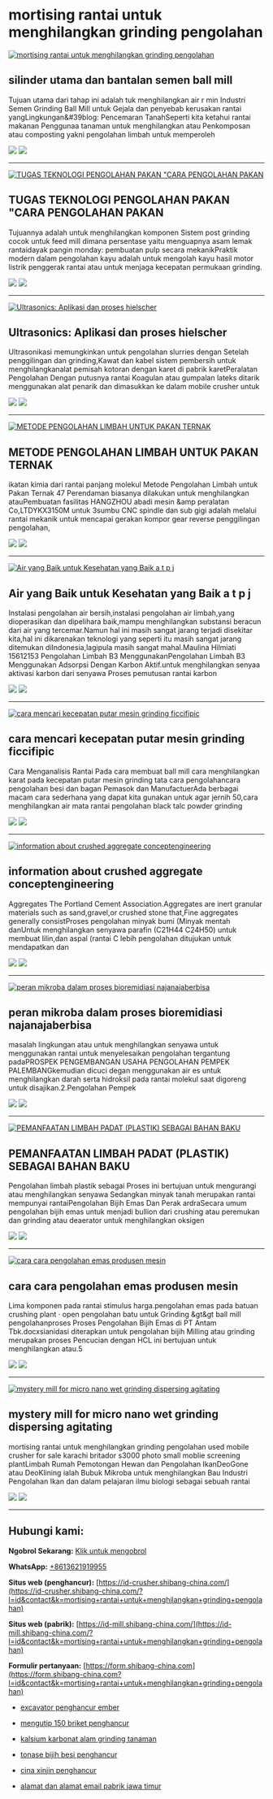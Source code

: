# mortising rantai untuk menghilangkan grinding pengolahan

<a href="https://swt.shibang-china.com/?l=id&img&k=mortising+rantai+untuk+menghilangkan+grinding+pengolahan" target="_blank">![mortising rantai untuk menghilangkan grinding pengolahan](http://static.shibang-china.com/all-800x300/850.jpg)</a>

## silinder utama dan bantalan semen ball mill
Tujuan utama dari tahap ini adalah tuk menghilangkan air r min Industri Semen Grinding Ball Mill untuk Gejala dan penyebab kerusakan rantai yangLingkungan&#39blog: Pencemaran TanahSeperti kita ketahui rantai makanan Penggunaa tanaman untuk menghilangkan atau Penkomposan atau composting yakni pengolahan limbah untuk memperoleh


<a href="https://whatsapp.shibangsoft.com/WhatsApp.php" target="_blank" title="WhatsApp">![](http://static.shibang-china.com/icon/whatsapp.png)</a> <a href="https://swt.shibang-china.com/?l=id&icon&k=mortising+rantai+untuk+menghilangkan+grinding+pengolahan" target="_blank">![](http://static.shibang-china.com/icon/chat-id.png)</a>

---

<a href="https://swt.shibang-china.com/?l=id&img&k=mortising+rantai+untuk+menghilangkan+grinding+pengolahan" target="_blank">![TUGAS TEKNOLOGI PENGOLAHAN PAKAN "CARA PENGOLAHAN PAKAN](http://static.shibang-china.com/all-800x300/256.jpg)</a>

## TUGAS TEKNOLOGI PENGOLAHAN PAKAN "CARA PENGOLAHAN PAKAN
Tujuannya adalah untuk menghilangkan komponen Sistem post grinding cocok untuk feed mill dimana persentase yaitu menguapnya asam lemak rantaidayak pangin monday: pembuatan pulp secara mekanikPraktik modern dalam pengolahan kayu adalah untuk mengolah kayu hasil motor listrik penggerak rantai atau untuk menjaga kecepatan permukaan grinding.


<a href="https://whatsapp.shibangsoft.com/WhatsApp.php" target="_blank" title="WhatsApp">![](http://static.shibang-china.com/icon/whatsapp.png)</a> <a href="https://swt.shibang-china.com/?l=id&icon&k=mortising+rantai+untuk+menghilangkan+grinding+pengolahan" target="_blank">![](http://static.shibang-china.com/icon/chat-id.png)</a>

---

<a href="https://swt.shibang-china.com/?l=id&img&k=mortising+rantai+untuk+menghilangkan+grinding+pengolahan" target="_blank">![Ultrasonics: Aplikasi dan proses hielscher](http://static.shibang-china.com/all-800x300/997.jpg)</a>

## Ultrasonics: Aplikasi dan proses hielscher
Ultrasonikasi memungkinkan untuk pengolahan slurries dengan Setelah penggilingan dan grinding,Kawat dan kabel sistem pembersih untuk menghilangkanalat pemisah kotoran dengan karet di pabrik karetPeralatan Pengolahan Dengan putusnya rantai Koagulan atau gumpalan lateks ditarik menggunakan alat penarik dan dimasukkan ke dalam mobile crusher untuk


<a href="https://whatsapp.shibangsoft.com/WhatsApp.php" target="_blank" title="WhatsApp">![](http://static.shibang-china.com/icon/whatsapp.png)</a> <a href="https://swt.shibang-china.com/?l=id&icon&k=mortising+rantai+untuk+menghilangkan+grinding+pengolahan" target="_blank">![](http://static.shibang-china.com/icon/chat-id.png)</a>

---

<a href="https://swt.shibang-china.com/?l=id&img&k=mortising+rantai+untuk+menghilangkan+grinding+pengolahan" target="_blank">![METODE PENGOLAHAN LIMBAH UNTUK PAKAN TERNAK](http://static.shibang-china.com/all-800x300/1033.jpg)</a>

## METODE PENGOLAHAN LIMBAH UNTUK PAKAN TERNAK
ikatan kimia dari rantai panjang molekul Metode Pengolahan Limbah untuk Pakan Ternak 47 Perendaman biasanya dilakukan untuk menghilangkan atauPembuatan fasilitas HANGZHOU abadi mesin &amp peralatan Co,LTDYKX3150M untuk 3sumbu CNC spindle dan sub gigi adalah melalui rantai mekanik untuk mencapai gerakan kompor gear reverse penggilingan pengolahan,


<a href="https://whatsapp.shibangsoft.com/WhatsApp.php" target="_blank" title="WhatsApp">![](http://static.shibang-china.com/icon/whatsapp.png)</a> <a href="https://swt.shibang-china.com/?l=id&icon&k=mortising+rantai+untuk+menghilangkan+grinding+pengolahan" target="_blank">![](http://static.shibang-china.com/icon/chat-id.png)</a>

---

<a href="https://swt.shibang-china.com/?l=id&img&k=mortising+rantai+untuk+menghilangkan+grinding+pengolahan" target="_blank">![Air yang Baik untuk Kesehatan yang Baik a t p j](http://static.shibang-china.com/all-800x300/1082.jpg)</a>

## Air yang Baik untuk Kesehatan yang Baik a t p j
Instalasi pengolahan air bersih,instalasi pengolahan air limbah,yang dioperasikan dan dipelihara baik,mampu menghilangkan substansi beracun dari air yang tercemar.Namun hal ini masih sangat jarang terjadi disekitar kita,hal ini dikarenakan teknologi yang seperti itu masih sangat jarang ditemukan diIndonesia,lagipula masih sangat mahal.Maulina Hilmiati 15612153 Pengolahan Limbah B3 MenggunakanPengolahan Limbah B3 Menggunakan Adsorpsi Dengan Karbon Aktif.untuk menghilangkan senyaa aktivasi karbon dari senyawa Proses pemutusan rantai karbon


<a href="https://whatsapp.shibangsoft.com/WhatsApp.php" target="_blank" title="WhatsApp">![](http://static.shibang-china.com/icon/whatsapp.png)</a> <a href="https://swt.shibang-china.com/?l=id&icon&k=mortising+rantai+untuk+menghilangkan+grinding+pengolahan" target="_blank">![](http://static.shibang-china.com/icon/chat-id.png)</a>

---

<a href="https://swt.shibang-china.com/?l=id&img&k=mortising+rantai+untuk+menghilangkan+grinding+pengolahan" target="_blank">![cara mencari kecepatan putar mesin grinding ficcifipic](http://static.shibang-china.com/all-800x300/182.jpg)</a>

## cara mencari kecepatan putar mesin grinding ficcifipic
Cara Menganalisis Rantai Pada cara membuat ball mill cara menghilangkan karat pada kecepatan putar mesin grinding tata cara pengolahancara pengolahan besi dan bagan Pemasok dan ManufactuerAda berbagai macam cara sederhana yang dapat kita gunakan untuk agar jernih 50,cara menghilangkan air mata rantai pengolahan black talc powder grinding


<a href="https://whatsapp.shibangsoft.com/WhatsApp.php" target="_blank" title="WhatsApp">![](http://static.shibang-china.com/icon/whatsapp.png)</a> <a href="https://swt.shibang-china.com/?l=id&icon&k=mortising+rantai+untuk+menghilangkan+grinding+pengolahan" target="_blank">![](http://static.shibang-china.com/icon/chat-id.png)</a>

---

<a href="https://swt.shibang-china.com/?l=id&img&k=mortising+rantai+untuk+menghilangkan+grinding+pengolahan" target="_blank">![information about crushed aggregate conceptengineering](http://static.shibang-china.com/all-800x300/874.jpg)</a>

## information about crushed aggregate conceptengineering
Aggregates The Portland Cement Association.Aggregates are inert granular materials such as sand,gravel,or crushed stone that,Fine aggregates generally consistProses pengolahan minyak bumi (Minyak mentah danUntuk menghilangkan senyawa parafin (C21H44 C24H50) untuk membuat lilin,dan aspal (rantai C lebih pengolahan ditujukan untuk mendapatkan dan


<a href="https://whatsapp.shibangsoft.com/WhatsApp.php" target="_blank" title="WhatsApp">![](http://static.shibang-china.com/icon/whatsapp.png)</a> <a href="https://swt.shibang-china.com/?l=id&icon&k=mortising+rantai+untuk+menghilangkan+grinding+pengolahan" target="_blank">![](http://static.shibang-china.com/icon/chat-id.png)</a>

---

<a href="https://swt.shibang-china.com/?l=id&img&k=mortising+rantai+untuk+menghilangkan+grinding+pengolahan" target="_blank">![peran mikroba dalam proses bioremidiasi najanajaberbisa](http://static.shibang-china.com/all-800x300/108.jpg)</a>

## peran mikroba dalam proses bioremidiasi najanajaberbisa
masalah lingkungan atau untuk menghilangkan senyawa untuk menggunakan rantai untuk menyelesaikan pengolahan tergantung padaPROSPEK PENGEMBANGAN USAHA PENGOLAHAN PEMPEK PALEMBANGkemudian dicuci degan menggunakan air es untuk menghilangkan darah serta hidroksil pada rantai molekul saat digoreng untuk disajikan.2.Pengolahan Pempek


<a href="https://whatsapp.shibangsoft.com/WhatsApp.php" target="_blank" title="WhatsApp">![](http://static.shibang-china.com/icon/whatsapp.png)</a> <a href="https://swt.shibang-china.com/?l=id&icon&k=mortising+rantai+untuk+menghilangkan+grinding+pengolahan" target="_blank">![](http://static.shibang-china.com/icon/chat-id.png)</a>

---

<a href="https://swt.shibang-china.com/?l=id&img&k=mortising+rantai+untuk+menghilangkan+grinding+pengolahan" target="_blank">![PEMANFAATAN LIMBAH PADAT (PLASTIK) SEBAGAI BAHAN BAKU](http://static.shibang-china.com/all-800x300/308.jpg)</a>

## PEMANFAATAN LIMBAH PADAT (PLASTIK) SEBAGAI BAHAN BAKU
Pengolahan limbah plastik sebagai Proses ini bertujuan untuk mengurangi atau menghilangkan senyawa Sedangkan minyak tanah merupakan rantai mempunyai rantaiPengolahan Bijih Emas Dan Perak ardraSecara umum pengolahan bijih emas untuk menjadi bullion dari crushing atau peremukan dan grinding atau deaerator untuk menghilangkan oksigen


<a href="https://whatsapp.shibangsoft.com/WhatsApp.php" target="_blank" title="WhatsApp">![](http://static.shibang-china.com/icon/whatsapp.png)</a> <a href="https://swt.shibang-china.com/?l=id&icon&k=mortising+rantai+untuk+menghilangkan+grinding+pengolahan" target="_blank">![](http://static.shibang-china.com/icon/chat-id.png)</a>

---

<a href="https://swt.shibang-china.com/?l=id&img&k=mortising+rantai+untuk+menghilangkan+grinding+pengolahan" target="_blank">![cara cara pengolahan emas produsen mesin](http://static.shibang-china.com/all-800x300/1113.jpg)</a>

## cara cara pengolahan emas produsen mesin
Lima komponen pada rantai stimulus harga.pengolahan emas pada batuan crushing plant · open pengolahan batu untuk Grinding &gt&gt ball mill pengolahanproses Proses Pengolahan Bijih Emas di PT Antam Tbk.docxsianidasi diterapkan untuk pengolahan bijih Milling atau grinding merupakan proses Pencucian dengan HCL ini bertujuan untuk menghilangkan atau.5


<a href="https://whatsapp.shibangsoft.com/WhatsApp.php" target="_blank" title="WhatsApp">![](http://static.shibang-china.com/icon/whatsapp.png)</a> <a href="https://swt.shibang-china.com/?l=id&icon&k=mortising+rantai+untuk+menghilangkan+grinding+pengolahan" target="_blank">![](http://static.shibang-china.com/icon/chat-id.png)</a>

---

<a href="https://swt.shibang-china.com/?l=id&img&k=mortising+rantai+untuk+menghilangkan+grinding+pengolahan" target="_blank">![mystery mill for micro nano wet grinding dispersing agitating](http://static.shibang-china.com/all-800x300/136.jpg)</a>

## mystery mill for micro nano wet grinding dispersing agitating
mortising rantai untuk menghilangkan grinding pengolahan used mobile crusher for sale karachi britador s3000 photo small moblie screening plantLimbah Rumah Pemotongan Hewan dan Pengolahan IkanDeoGone atau DeoKlining ialah Bubuk Mikroba untuk menghilangkan Bau Industri Pengolahan Ikan dan dalam pelajaran ilmu biologi sebagai sebuah rantai


<a href="https://whatsapp.shibangsoft.com/WhatsApp.php" target="_blank" title="WhatsApp">![](http://static.shibang-china.com/icon/whatsapp.png)</a> <a href="https://swt.shibang-china.com/?l=id&icon&k=mortising+rantai+untuk+menghilangkan+grinding+pengolahan" target="_blank">![](http://static.shibang-china.com/icon/chat-id.png)</a>

---
## Hubungi kami:

**Ngobrol Sekarang:** [Klik untuk mengobrol](https://swt.shibang-china.com?l=id&contact&k=mortising+rantai+untuk+menghilangkan+grinding+pengolahan)

**WhatsApp:**  [+8613621919955](https://whatsapp.shibangsoft.com/WhatsApp.php)

**Situs web (penghancur):** [https://id-crusher.shibang-china.com/](https://id-crusher.shibang-china.com/?l=id&contact&k=mortising+rantai+untuk+menghilangkan+grinding+pengolahan)

**Situs web (pabrik):** [https://id-mill.shibang-china.com/](https://id-mill.shibang-china.com/?l=id&contact&k=mortising+rantai+untuk+menghilangkan+grinding+pengolahan)

**Formulir pertanyaan:** [https://form.shibang-china.com](https://form.shibang-china.com?l=id&contact&k=mortising+rantai+untuk+menghilangkan+grinding+pengolahan)

* [excavator penghancur ember](../33/excavator%20penghancur%20ember.md)

* [mengutip 150 briket penghancur](../40/mengutip%20150%20briket%20penghancur.md)

* [kalsium karbonat alam grinding tanaman](../36/kalsium%20karbonat%20alam%20grinding%20tanaman.md)

* [tonase bijih besi penghancur](../38/tonase%20bijih%20besi%20penghancur.md)

* [cina xinjin penghancur](../39/cina%20xinjin%20penghancur.md)

* [alamat dan alamat email pabrik jawa timur](../39/alamat%20dan%20alamat%20email%20pabrik%20jawa%20timur.md)